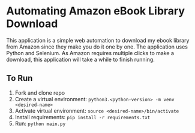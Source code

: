 Automating Amazon eBook Library Download
========================================

This application is a simple web automation to download my ebook library from Amazon since they make you do it one by one. The application uses Python and Selenium. As Amazon requires multiple clicks to make a download, this application will take a while to finish running. 

To Run
------
1. Fork and clone repo
2. Create a virtual environment:
    `python3.<python-version> -m venv <desired-name>`
3. Activate virtual environment:
    `source <desired-name>/bin/activate`
4. Install requirements:
    `pip install -r requirements.txt`
5. Run:
    `python main.py`
